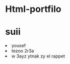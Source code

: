 # Html-portfilo 
</html>
<h1>suii</h1>
<oi>
  <li>
    yousef
  </li>
  <li> tezoo 2r3a</li>
  <li>
    w 3ayz ytnak zy el rappet
  </li>
</oi>
<html>
